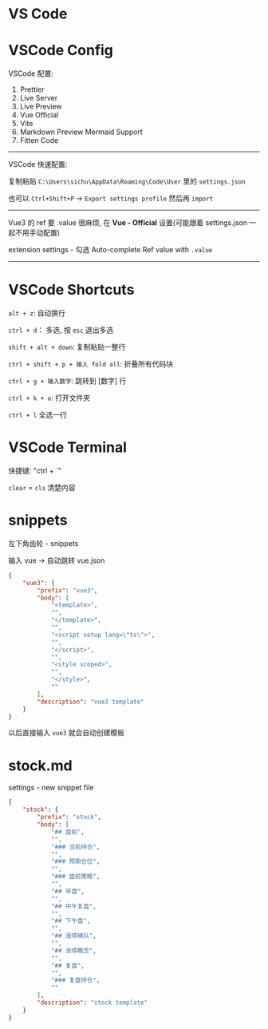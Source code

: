 # VS Code

# VSCode Config

VSCode 配置:

<!-- 1. 插件 Prettier

    Settings -> User -> Deafult Formatter -> Prettier

    Settings -> User -> 勾选 Format On Save

    Settings -> User -> Prettier:Tab Width-更改为 4

2. 插件 LiveServer
3. 插件 Preview on web server
4. 插件 Live Preview
5. 插件 Markdown Preview Enhanced
6. 插件 IntelliCode API Usage Examples
7. 插件 ES7+ React/Redux/React-Native snippets
8. 插件 Scala Syntax (official)
9. 插件 Markdown Perview Mermaid Support -->
 <!-- 10. Vue Language Features (Volar)
10. Vetur -->
<!-- 11. Vue Official
12. Vite -->

1. Prettier
2. Live Server
3. Live Preview
4. Vue Official
5. Vite
6. Markdown Preview Mermaid Support
7. Fitten Code

---

VSCode 快速配置:

复制粘贴 `C:\Users\sichu\AppData\Roaming\Code\User` 里的 `settings.json`

也可以 `Ctrl+Shift+P` -> `Export settings profile` 然后再 `import`

---

Vue3 的 ref 要 .value 很麻烦, 在 **Vue - Official** 设置(可能跟着 settings.json 一起不用手动配置)

extension settings - 勾选 Auto-complete Ref value with `.value`

---

# VSCode Shortcuts

`alt + z`: 自动换行

`ctrl + d`： 多选, 按 `esc` 退出多选

`shift + alt + down`: 复制粘贴一整行

`ctrl + shift + p + 输入 fold all`: 折叠所有代码块

`ctrl + g + 输入数字`: 跳转到 \[数字\] 行

`ctrl + k + o`: 打开文件夹

`ctrl + l` 全选一行

# VSCode Terminal

快捷键: "ctrl + `"

`clear` = `cls` 清楚内容

# snippets

左下角齿轮 - snippets

输入 vue -> 自动跳转 vue.json

```json
{
    "vue3": {
        "prefix": "vue3",
        "body": [
            "<template>",
            "",
            "</template>",
            "",
            "<script setup lang=\"ts\">",
            "",
            "</script>",
            "",
            "<style scoped>",
            "",
            "</style>",
            ""
        ],
        "description": "vue3 template"
    }
}
```

以后直接输入 `vue3` 就会自动创建模板

# stock.md

settings - new snippet file

```json
{
    "stock": {
        "prefix": "stock",
        "body": [
            "## 盘前",
            "",
            "### 当前持仓",
            "",
            "### 预期仓位",
            "",
            "### 盘前策略",
            "",
            "## 早盘",
            "",
            "## 中午复盘",
            "",
            "## 下午盘",
            "",
            "## 涨停梯队",
            "",
            "## 涨停概念",
            "",
            "## 复盘",
            "",
            "### 复盘持仓",
            ""
        ],
        "description": "stock template"
    }
}
```

